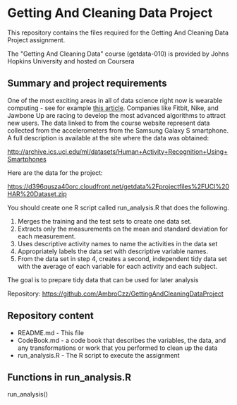 # Getting And Cleaning Data Project

This repository contains the files required for the Getting And Cleaning Data Project assignment.

The "Getting And Cleaning Data" course (getdata-010) is provided by Johns Hopkins University
and hosted on Coursera 


## Summary and project requirements

One of the most exciting areas in all of data science right now is wearable computing - see for example [this article](http://www.insideactivitytracking.com/data-science-activity-tracking-and-the-battle-for-the-worlds-top-sports-brand/). 
Companies like Fitbit, Nike, and Jawbone Up are racing to develop the most advanced algorithms to attract new users. The data linked to from the course website represent data collected from the accelerometers from the Samsung Galaxy S smartphone. A full description is available at the site where the data was obtained: 

http://archive.ics.uci.edu/ml/datasets/Human+Activity+Recognition+Using+Smartphones 

Here are the data for the project: 

https://d396qusza40orc.cloudfront.net/getdata%2Fprojectfiles%2FUCI%20HAR%20Dataset.zip 

You should create one R script called run_analysis.R that does the following. 

1. Merges the training and the test sets to create one data set.
2. Extracts only the measurements on the mean and standard deviation for each measurement. 
3. Uses descriptive activity names to name the activities in the data set
4. Appropriately labels the data set with descriptive variable names. 
5. From the data set in step 4, creates a second, independent tidy data set with the average of each variable for each activity and each subject.

The goal is to prepare tidy data that can be used for later analysis

Repository: https://github.com/AmbroCzz/GettingAndCleaningDataProject

## Repository content

* README.md      - This file
* CodeBook.md    - a code book that describes the variables, the data, and any transformations or work that you performed to clean up the data 
* run_analysis.R - The R script to execute the assignment


## Functions in run_analysis.R

run_analysis()





